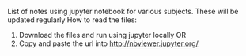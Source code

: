 List of notes using jupyter notebook for various subjects. These will be updated regularly
How to read the files:
1. Download the files and run using jupyter locally
OR
1. Copy and paste the url into http://nbviewer.jupyter.org/
